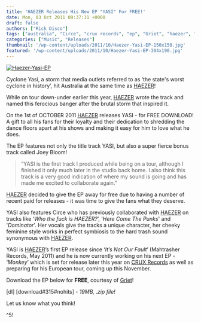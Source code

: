 ```yaml
---
title: 'HAEZER Releases His New EP "YASI" For FREE!'
date: Mon, 03 Oct 2011 09:37:31 +0000
draft: false
authors: ["Rick Disco"]
tags: ["australia", "Circe", "crux records", "ep", "Griet", "haezer", "its not our fault", "joey bloom", "monkey", "yasi"]
categories: ["Music", "Releases"]
thumbnail: '/wp-content/uploads/2011/10/Haezer-Yasi-EP-150x150.jpg'
featured: '/wp-content/uploads/2011/10/Haezer-Yasi-EP-304x190.jpg'
---
```


[![](/wp-content/uploads/2011/10/Haezer-Yasi-EP.jpg "Haezer-Yasi-EP")](/wp-content/uploads/2011/10/Haezer-Yasi-EP.jpg)

Cyclone Yasi, a storm that media outlets referred to as ‘the state's worst cyclone in history’, hit Australia at the same time as [HAEZER](/artists/haezer/ "HAEZER")!

While on tour down-under earlier this year, [HAEZER](/artists/haezer/ "HAEZER") wrote the track and named this ferocious banger after the brutal storm that inspired it.

On the 1st of OCTOBER 2011 [HAEZER](/artists/haezer/ "HAEZER") releases YASI - for FREE DOWNLOAD! A gift to all his fans for their loyalty and their dedication to shredding the dance floors apart at his shows and making it easy for him to love what he does.

The EP features not only the title track YASI, but also a super fierce bonus track called Joey Bloom!

> “YASI is the first track I produced while being on a tour, although I finished it only much later in the studio back home. I also think this track is a very good indication of where my sound is going and has made me excited to collaborate again."

[HAEZER](/artists/haezer/ "HAEZER") decided to give the EP away for free due to having a number of recent paid for releases - it was time to give the fans what they deserve.

YASI also features Circe who has previously collaborated with [HAEZER](/artists/haezer/ "HAEZER") on tracks like ‘_Who the fuck is HAEZER?_’, '_Here Come The Punks_' and '_Dominator_'. Her vocals give the tracks a unique character, her cheeky feminine style works in perfect symbiosis to the hard trash sound synonymous with [HAEZER](/artists/haezer/ "HAEZER").

YASI is [HAEZER](/artists/haezer/ "HAEZER")’s first EP release since ‘_It’s Not Our Fault_’ (Mahtrasher Records, May 2011) and he is now currently working on his next EP - ‘_Monkey_’ which is set for release later this year on [CRUX Records](http://www.cruxrecords.com/ "CRUX Records") as well as preparing for his European tour, coming up this November.

Download the EP below for **FREE**, courtesy of [Griet](http://www.griet.co.za "Griet")!

\[dl\] \[download#315#nohits\] - _19MB, .zip file!_

Let us know what you think!

^5!

